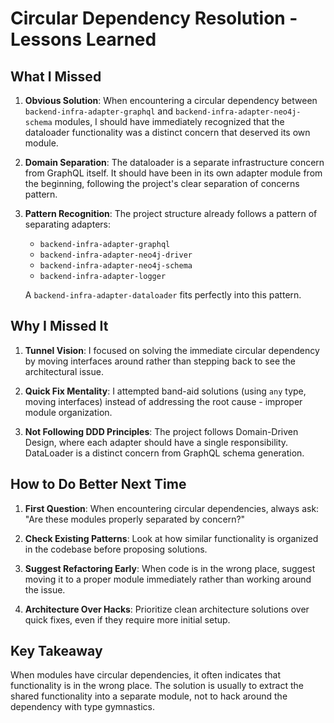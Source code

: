 # Circular Dependency Resolution - Lessons Learned

## What I Missed

1. **Obvious Solution**: When encountering a circular dependency between `backend-infra-adapter-graphql` and `backend-infra-adapter-neo4j-schema` modules, I should have immediately recognized that the dataloader functionality was a distinct concern that deserved its own module.

2. **Domain Separation**: The dataloader is a separate infrastructure concern from GraphQL itself. It should have been in its own adapter module from the beginning, following the project's clear separation of concerns pattern.

3. **Pattern Recognition**: The project structure already follows a pattern of separating adapters:
   - `backend-infra-adapter-graphql`
   - `backend-infra-adapter-neo4j-driver`
   - `backend-infra-adapter-neo4j-schema`
   - `backend-infra-adapter-logger`
   
   A `backend-infra-adapter-dataloader` fits perfectly into this pattern.

## Why I Missed It

1. **Tunnel Vision**: I focused on solving the immediate circular dependency by moving interfaces around rather than stepping back to see the architectural issue.

2. **Quick Fix Mentality**: I attempted band-aid solutions (using `any` type, moving interfaces) instead of addressing the root cause - improper module organization.

3. **Not Following DDD Principles**: The project follows Domain-Driven Design, where each adapter should have a single responsibility. DataLoader is a distinct concern from GraphQL schema generation.

## How to Do Better Next Time

1. **First Question**: When encountering circular dependencies, always ask: "Are these modules properly separated by concern?"

2. **Check Existing Patterns**: Look at how similar functionality is organized in the codebase before proposing solutions.

3. **Suggest Refactoring Early**: When code is in the wrong place, suggest moving it to a proper module immediately rather than working around the issue.

4. **Architecture Over Hacks**: Prioritize clean architecture solutions over quick fixes, even if they require more initial setup.

## Key Takeaway

When modules have circular dependencies, it often indicates that functionality is in the wrong place. The solution is usually to extract the shared functionality into a separate module, not to hack around the dependency with type gymnastics.